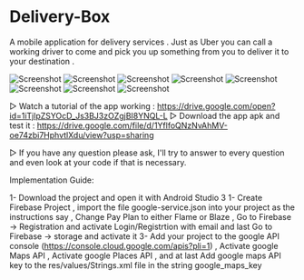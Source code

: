 # Delivery-Box
A mobile application for delivery services . Just as Uber you can call a working driver to come and pick you up something from you to deliver it to your destination .  

![Screenshot](https://i.ibb.co/Bt40TCc/login-2.png)
![Screenshot](https://i.ibb.co/LzNzNgm/login.png)
![Screenshot](https://i.ibb.co/t3dn4tc/auto-complete.png)
![Screenshot](https://i.ibb.co/WvLVJ4Y/driver.png)
![Screenshot](https://i.ibb.co/wRn7RXR/history.png)
![Screenshot](https://i.ibb.co/R2x0Nxc/single-history.png)
![Screenshot](https://i.ibb.co/prfXhsT/paypal.png)
![Screenshot](https://i.ibb.co/swNPTf4/paypal2.png)



▷ Watch a tutorial of the app working : https://drive.google.com/open?id=1iTjlpZSYOcD_Js3BJ3zOZgjBI8YNQL-L
▷ Download the app apk and test it :  https://drive.google.com/file/d/1YflfoQNzNvAhMV-oe74zbi7HphvtlXdu/view?usp=sharing

▷ If you have any question please ask, I'll try to answer to every question and even look at your code if that is necessary.

Implementation Guide:

1- Download the project and open it with Android Studio 3 
1- Create Firebase Project , import the file google-service.json into your project as the instructions say ,  Change Pay Plan to either Flame or Blaze , Go to Firebase -> Registration and activate Login/Registrtion with email and last Go to Firebase -> storage and activate it
3- Add your project to the google API console (https://console.cloud.google.com/apis?pli=1) ,  Activate google Maps API , Activate google Places API , and at last Add google maps API key to the res/values/Strings.xml file in the string google_maps_key



